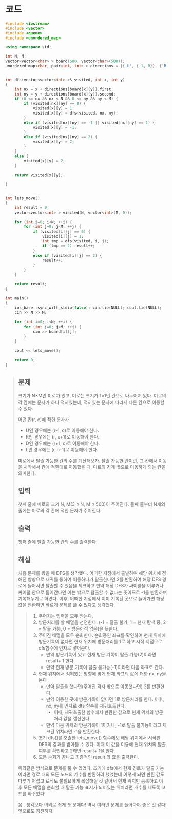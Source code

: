 # 코드

```c++
#include <iostream>
#include <vector>
#include <queue>
#include <unordered_map>

using namespace std;

int N, M;
vector<vector<char> > board(500, vector<char>(500));
unordered_map<char, pair<int, int> > directions = {{'U', {-1, 0}}, {'R', {0, 1}}, {'D', {1, 0}}, {'L', {0, -1}}};


int dfs(vector<vector<int> >& visited, int x, int y)
{
    int nx = x + directions[board[x][y]].first;
    int ny = y + directions[board[x][y]].second;
    if (0 <= nx && nx < N && 0 <= ny && ny < M) {
        if (visited[nx][ny] == 0) {
            visited[x][y] = 1;
            visited[x][y] = dfs(visited, nx, ny);
        }
        else if (visited[nx][ny] == -1 || visited[nx][ny] == 1) {
            visited[x][y] = -1;
        }
        else if (visited[nx][ny] == 2) {
            visited[x][y] = 2;
        }
    }
    else {
        visited[x][y] = 2;
    }

    return visited[x][y];
    
}


int lets_move()
{
    int result = 0;
    vector<vector<int> > visited(N, vector<int>(M, 0));
    
    for (int i=0; i<N; ++i) {
        for (int j=0; j<M; ++j) {
            if (visited[i][j] == 0) {
                visited[i][j] = 1;
                int tmp = dfs(visited, i, j);
                if (tmp == 2) result++;
            }
            else if (visited[i][j] == 2) {
                result++;
            }
        }
    }
    
    return result;
}

int main()
{
    ios_base::sync_with_stdio(false); cin.tie(NULL); cout.tie(NULL);
    cin >> N >> M;
    
    for (int i=0; i<N; ++i) {
        for (int j=0; j<M; ++j) {
            cin >> board[i][j];
        }
    }
    
    cout << lets_move();
    
    return 0;
}

```

> ## 문제
>
> 크기가 N×M인 미로가 있고, 미로는 크기가 1×1인 칸으로 나누어져 있다. 미로의 각 칸에는 문자가 하나 적혀있는데, 적혀있는 문자에 따라서 다른 칸으로 이동할 수 있다.
>
> 어떤 칸(r, c)에 적힌 문자가
>
> - U인 경우에는 (r-1, c)로 이동해야 한다.
> - R인 경우에는 (r, c+1)로 이동해야 한다.
> - D인 경우에는 (r+1, c)로 이동해야 한다.
> - L인 경우에는 (r, c-1)로 이동해야 한다.
>
> 미로에서 탈출 가능한 칸의 수를 계산해보자. 탈출 가능한 칸이란, 그 칸에서 이동을 시작해서 칸에 적힌대로 이동했을 때, 미로의 경계 밖으로 이동하게 되는 칸을 의미한다.
>
> ## 입력
>
> 첫째 줄에 미로의 크기 N, M(3 ≤ N, M ≤ 500)이 주어진다. 둘째 줄부터 N개의 줄에는 미로의 각 칸에 적힌 문자가 주어진다.
>
> ## 출력
>
> 첫째 줄에 탈출 가능한 칸의 수를 출력한다.
>
> ## 해설
>
> 처음 문제를 봤을 때 DFS를 생각했다. 어떠한 지점에서 출발하여 해당 위치에 정해진 방향으로 재귀를 통하여 이동하다가 탈출한다면 2를 반환하여 해당 DFS 경로에 들어서면 탈출할 수 있음을 체크하고 만약 해당 DFS가 싸이클을 이루거나 싸이클 안으로 들어간다면 이는 밖으로 탈출할 수 없다는 뜻이므로 -1을 반환하며 기록해두기로 하였다. 이후, 어떠한 지점에서 이미 기록된 곳으로 들어가면 해당 값을 반환하면 빠르게 문제를 풀 수 있다고 생각했다.
>
> > 1. 주어지는 입력을 모두 받는다.
> > 2. 방문처리를 할 배열을 선언한다. (-1 = 탈출 불가, 1 = 현재 탐색 중, 2 = 탈출 가능, 0 = 방문한적 없음)을 뜻한다.
> > 3. 주어진 배열을 모두 순회한다. 순회중인 좌표를 확인하여 현재 위치에 방문기록이 없다면 현재 위치에 방문처리를 1로 하고 시작 지점으로 dfs함수에 인자로 넣어준다.
> >    - 만약 방문기록이 있고 현재 방문 기록이 탈출 가능(2)이라면 result+ 1 한다.
> >    - 만약 현재 방문 기록이 탈출 불가능(-1)이라면 다음 좌표로 간다.
> > 4. 현재 위치에서 적혀있는 방향에 맞게 현재 좌표의 값에 더한 nx, ny을 본다 
> >    - 만약 탈출을 했다면(주어진 격자 밖으로 이동했다면) 2를 반환한다.
> >    - 만약 이동한 곳에 방문기록이 없다면 1로 방문처리를 한다. 이후, nx, ny를 인자로 dfs 함수를 재귀호출한다.
> >      - 이때, 재귀호출한 함수에서 반환한 값으로 현재 위치의 방문처리 값을 갱신한다.
> >    - 만약 다음 위치의 방문기록이 1이거나, -1로 탈출 불가능이라고 체크된 위치라면 -1을 반환한다.
> > 5. 초기 dfs()를 호출한 lets_move() 함수에도 해당 위치에서 시작한 DFS의 결과를 받아볼 수 있다. 이때 이 값을 이용해 현재 위치의 탈출 여부를 확인하고 2라면 result+ 1을 한다.
> > 6. 모든 순회가 끝나고 최종적인 result 의 값을 출력한다.
>
> 위와같은 방식으로 문제를 풀 수 있었다. 초기에 dfs에서 현재 경로가 탈출 가능이라면 경로 내의 모든 노드의 개수를 반환하려 했었는데 이렇게 되면 반환 값도 다루기 어렵고 로직도 불필요하게 복잡해질 것 같아서 현재 위치만 등록하고 이후 모든 배열을 순회할 때 탈출 가능 표시가 되어있는 위치라면 개수를 세도록 코드를 바꾸었다!
>
> 음.. 생각보다 의외로 쉽게 푼 문제다! 역시 여러번 문제를 풀어봐야 좋은 것 같다! 앞으로도 정진하자!
